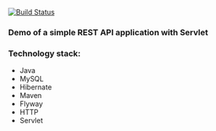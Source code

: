 [![Build Status](https://app.travis-ci.com/nickgvard/rest_api_demo.svg?branch=master)](https://app.travis-ci.com/nickgvard/rest_api_demo)
### Demo of a simple REST API application with Servlet

### Technology stack:
+ Java
+ MySQL
+ Hibernate
+ Maven
+ Flyway
+ HTTP
+ Servlet
